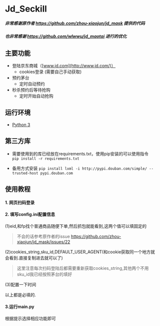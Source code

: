 # Jd_Seckill

##### 非常感谢原作者 https://github.com/zhou-xiaojun/jd_mask 提供的代码
##### 也非常感谢 https://github.com/wlwwu/jd_maotai 进行的优化

## 主要功能

- 登陆京东商城（[www.jd.com](http://www.jd.com/)）
  - cookies登录 (需要自己手动获取)
- 预约茅台
  - 定时自动预约
- 秒杀预约后等待抢购
  - 定时开始自动抢购

## 运行环境

- [Python 3](https://www.python.org/)

## 第三方库

- 需要使用到的库已经放在requirements.txt，使用pip安装的可以使用指令  
`pip install -r requirements.txt`
  
- 备用方式安装
`pip install lxml -i http://pypi.douban.com/simple/ --trusted-host pypi.douban.com`

## 使用教程  
#### 1. 网页扫码登录
#### 2. 填写config.ini配置信息 
(1)eid,和fp找个普通商品随便下单,然后抓包就能看到,这两个值可以填固定的 
> 不会的话参考原作者的issue https://github.com/zhou-xiaojun/jd_mask/issues/22

(2)cookies_string,sku_id,DEFAULT_USER_AGENT(和cookie获取同一个地方就会看到.直接复制进去就可以了) 
>这里注意每次扫码登陆后都需要重新获取cookies_string,其他两个不用  
>sku_id我已经按照茅台的填好 

(3)配置一下时间
 
以上都是必填的.

#### 3.运行main.py 
根据提示选择相应功能即可
